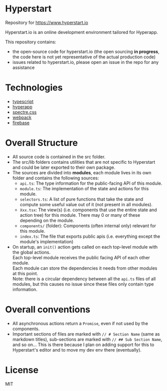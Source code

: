# Hyperstart

Repository for https://www.hyperstart.io

Hyperstart.io is an online development environment tailored for Hyperapp.

This repository contains:

* the open-source code for hyperstart.io (the open sourcing **in progress**, the code here is not yet representative of the actual production code)
* issues related to hyperstart.io, please open an issue in the repo for any assistance

# Technologies

* [typescript](https://github.com/Microsoft/TypeScript)
* [hyperapp](https://github.com/hyperapp/hyperapp)
* [spectre.css](https://github.com/picturepan2/spectre)
* [webpack](https://github.com/webpack/webpack)
* [firebase](https://firebase.google.com/)

# Overall Structure

* All source code is contained in the src folder.
* The src/lib folders contains utilities that are not specific to Hyperstart and could be later exported to their own package.
* The sources are divided into **modules**, each module lives in its own folder and contains the following sources:
  * `api.ts`: The type information for the public-facing API of this module.
  * `module.ts`: The implementation of the state and actions for this module.
  * `selectors.ts`: A list of pure functions that take the state and compute some useful value out of it (not present in all modules).
  * `Xxx.tsx`: The view(s) (i.e. components that use the entire state and action tree) for this module. There may 0 or many of these depending on the module.
  * `components/` (folder): Components (often internal only) relevant for this module.
  * `index.ts`: The file that exports public apis (i.e. everything except the module's implementation)
* On startup, an `init()` action gets called on each top-level module with the global actions.  
  Each top-level module receives the public facing API of each other module.  
  Each module can store the dependencies it needs from other modules at this point.  
  Note: there is a circular dependency between all the `api.ts` files of all modules, but this causes no issue since these files only contain type information.

# Overall conventions

* All asynchronous actions return a `Promise`, even if not used by the components.
* Important sections of files are marked with `// # Section Name` (same as markdown titles), sub-sections are marked with `// ## Sub Section Name`, and so on...
  This is there because I plan on adding support for this to Hyperstart's editor and to move my dev env there (eventually).

# License

MIT
